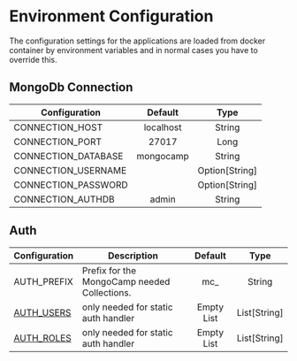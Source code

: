 # Environment Configuration

The configuration settings for the applications are loaded from docker container by environment variables and in normal cases you have to override this.

## MongoDb Connection
| Configuration       |  Default  |      Type      |
|---------------------|:---------:|:--------------:|
| CONNECTION_HOST     | localhost |     String     |
| CONNECTION_PORT     |   27017   |      Long      |
| CONNECTION_DATABASE | mongocamp |     String     |
| CONNECTION_USERNAME |           | Option[String] |
| CONNECTION_PASSWORD |           | Option[String] |
| CONNECTION_AUTHDB   |   admin   |     String     |

## Auth
| Configuration                          | Description                                  |  Default   |     Type     |
|----------------------------------------|----------------------------------------------|:----------:|:------------:|
| AUTH_PREFIX                            | Prefix for the MongoCamp needed Collections. |    mc_     |    String    |
| [AUTH_USERS](properties/auth-users.md) | only needed for static auth handler          | Empty List | List[String] |
| [AUTH_ROLES](properties/auth-roles.md) | only needed for static auth handler          | Empty List | List[String] |
